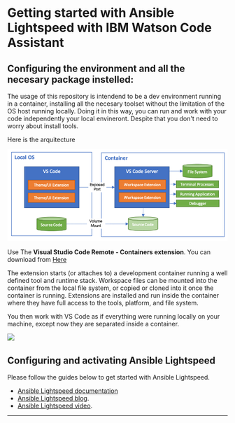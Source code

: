 # Getting started with Ansible Lightspeed with IBM Watson Code Assistant

## Configuring the environment and all the necesary package instelled:

The usage of this repository is intendend to be a dev environment running in a container, installing all the necesary toolset without the limitation of the OS host running locally. 
Doing it in this way, you can run and work with your code independently your local envineront. Despite that you don't need to worry about install tools.

Here is the arquitecture

<img src="./docs/architecture-containers.png">

Use The <b>Visual Studio Code Remote - Containers extension</b>. You can download from <a href="https://marketplace.visualstudio.com/items?itemName=ms-vscode-remote.remote-containers" >Here</a>

The extension starts (or attaches to) a development container running a well defined tool and runtime stack. Workspace files can be mounted into the container from the local file system, or copied or cloned into it once the container is running. Extensions are installed and run inside the container where they have full access to the tools, platform, and file system.

You then work with VS Code as if everything were running locally on your machine, except now they are separated inside a container.

<img src="./docs/remote-containers-readme.gif">

## Configuring and activating Ansible Lightspeed

Please follow the guides below to get started with Ansible Lightspeed.

- [Ansible Lightspeed documentation](https://docs.ai.ansible.redhat.com/vscode_guide/)
- [Ansible Lightspeed blog](https://www.ansible.com/blog/welcome-to-the-ansible-lightspeed-technical-preview).
- [Ansible Lightspeed video](https://youtu.be/yfXcGB7l0II).


---
